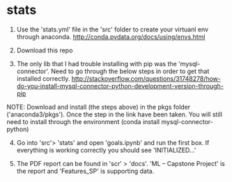 # stats

1. Use the 'stats.yml' file in the 'src' folder to create your virtuanl env through anaconda.
http://conda.pydata.org/docs/using/envs.html

2. Download this repo

3. The only lib that I had trouble installing with pip was the 'mysql-connector'.  Need to go through the below steps in order to get that installed correctly.
http://stackoverflow.com/questions/31748278/how-do-you-install-mysql-connector-python-development-version-through-pip

NOTE: Download and install (the steps above) in the pkgs folder ('anaconda3/pkgs').  Once the step in the link have been taken. You will still need to install through the environment (conda install mysql-connector-python)

4. Go into 'src'> 'stats' and open  'goals.ipynb' and run the first box.  If everything is working correctly you should see 'INITIALIZED...'

5. The PDF report can be found in 'scr' > 'docs'.  'ML – Capstone Project' is the report and 'Features_SP' is supporting data.
